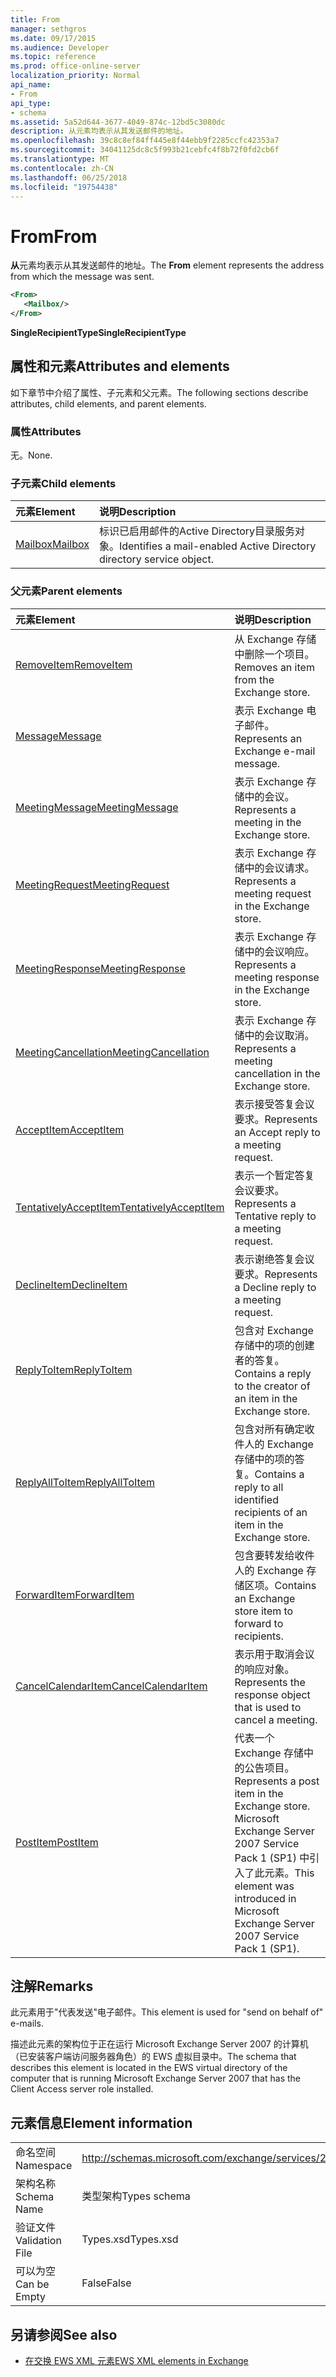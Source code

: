 ```yaml
---
title: From
manager: sethgros
ms.date: 09/17/2015
ms.audience: Developer
ms.topic: reference
ms.prod: office-online-server
localization_priority: Normal
api_name:
- From
api_type:
- schema
ms.assetid: 5a52d644-3677-4049-874c-12bd5c3080dc
description: 从元素均表示从其发送邮件的地址。
ms.openlocfilehash: 39c8c8ef84ff445e8f44ebb9f2285ccfc42353a7
ms.sourcegitcommit: 34041125dc8c5f993b21cebfc4f8b72f0fd2cb6f
ms.translationtype: MT
ms.contentlocale: zh-CN
ms.lasthandoff: 06/25/2018
ms.locfileid: "19754438"
---
```

# <a name="from"></a><span data-ttu-id="84dfd-103">From</span><span class="sxs-lookup"><span data-stu-id="84dfd-103">From</span></span>

<span data-ttu-id="84dfd-104">**从**元素均表示从其发送邮件的地址。</span><span class="sxs-lookup"><span data-stu-id="84dfd-104">The **From** element represents the address from which the message was sent.</span></span> 
  
```xml
<From>
   <Mailbox/>
</From>
```

 <span data-ttu-id="84dfd-105">**SingleRecipientType**</span><span class="sxs-lookup"><span data-stu-id="84dfd-105">**SingleRecipientType**</span></span>
## <a name="attributes-and-elements"></a><span data-ttu-id="84dfd-106">属性和元素</span><span class="sxs-lookup"><span data-stu-id="84dfd-106">Attributes and elements</span></span>

<span data-ttu-id="84dfd-107">如下章节中介绍了属性、子元素和父元素。</span><span class="sxs-lookup"><span data-stu-id="84dfd-107">The following sections describe attributes, child elements, and parent elements.</span></span>
  
### <a name="attributes"></a><span data-ttu-id="84dfd-108">属性</span><span class="sxs-lookup"><span data-stu-id="84dfd-108">Attributes</span></span>

<span data-ttu-id="84dfd-109">无。</span><span class="sxs-lookup"><span data-stu-id="84dfd-109">None.</span></span>
  
### <a name="child-elements"></a><span data-ttu-id="84dfd-110">子元素</span><span class="sxs-lookup"><span data-stu-id="84dfd-110">Child elements</span></span>

|<span data-ttu-id="84dfd-111">**元素**</span><span class="sxs-lookup"><span data-stu-id="84dfd-111">**Element**</span></span>|<span data-ttu-id="84dfd-112">**说明**</span><span class="sxs-lookup"><span data-stu-id="84dfd-112">**Description**</span></span>|
|:-----|:-----|
|[<span data-ttu-id="84dfd-113">Mailbox</span><span class="sxs-lookup"><span data-stu-id="84dfd-113">Mailbox</span></span>](mailbox.md) <br/> |<span data-ttu-id="84dfd-114">标识已启用邮件的Active Directory目录服务对象。</span><span class="sxs-lookup"><span data-stu-id="84dfd-114">Identifies a mail-enabled Active Directory directory service object.</span></span>  <br/> |
   
### <a name="parent-elements"></a><span data-ttu-id="84dfd-115">父元素</span><span class="sxs-lookup"><span data-stu-id="84dfd-115">Parent elements</span></span>

|<span data-ttu-id="84dfd-116">**元素**</span><span class="sxs-lookup"><span data-stu-id="84dfd-116">**Element**</span></span>|<span data-ttu-id="84dfd-117">**说明**</span><span class="sxs-lookup"><span data-stu-id="84dfd-117">**Description**</span></span>|
|:-----|:-----|
|[<span data-ttu-id="84dfd-118">RemoveItem</span><span class="sxs-lookup"><span data-stu-id="84dfd-118">RemoveItem</span></span>](removeitem.md) <br/> |<span data-ttu-id="84dfd-119">从 Exchange 存储中删除一个项目。</span><span class="sxs-lookup"><span data-stu-id="84dfd-119">Removes an item from the Exchange store.</span></span>  <br/> |
|[<span data-ttu-id="84dfd-120">Message</span><span class="sxs-lookup"><span data-stu-id="84dfd-120">Message</span></span>](message-ex15websvcsotherref.md) <br/> |<span data-ttu-id="84dfd-121">表示 Exchange 电子邮件。</span><span class="sxs-lookup"><span data-stu-id="84dfd-121">Represents an Exchange e-mail message.</span></span>  <br/> |
|[<span data-ttu-id="84dfd-122">MeetingMessage</span><span class="sxs-lookup"><span data-stu-id="84dfd-122">MeetingMessage</span></span>](meetingmessage.md) <br/> |<span data-ttu-id="84dfd-123">表示 Exchange 存储中的会议。</span><span class="sxs-lookup"><span data-stu-id="84dfd-123">Represents a meeting in the Exchange store.</span></span>  <br/> |
|[<span data-ttu-id="84dfd-124">MeetingRequest</span><span class="sxs-lookup"><span data-stu-id="84dfd-124">MeetingRequest</span></span>](meetingrequest.md) <br/> |<span data-ttu-id="84dfd-125">表示 Exchange 存储中的会议请求。</span><span class="sxs-lookup"><span data-stu-id="84dfd-125">Represents a meeting request in the Exchange store.</span></span>  <br/> |
|[<span data-ttu-id="84dfd-126">MeetingResponse</span><span class="sxs-lookup"><span data-stu-id="84dfd-126">MeetingResponse</span></span>](meetingresponse.md) <br/> |<span data-ttu-id="84dfd-127">表示 Exchange 存储中的会议响应。</span><span class="sxs-lookup"><span data-stu-id="84dfd-127">Represents a meeting response in the Exchange store.</span></span>  <br/> |
|[<span data-ttu-id="84dfd-128">MeetingCancellation</span><span class="sxs-lookup"><span data-stu-id="84dfd-128">MeetingCancellation</span></span>](meetingcancellation.md) <br/> |<span data-ttu-id="84dfd-129">表示 Exchange 存储中的会议取消。</span><span class="sxs-lookup"><span data-stu-id="84dfd-129">Represents a meeting cancellation in the Exchange store.</span></span>  <br/> |
|[<span data-ttu-id="84dfd-130">AcceptItem</span><span class="sxs-lookup"><span data-stu-id="84dfd-130">AcceptItem</span></span>](acceptitem.md) <br/> |<span data-ttu-id="84dfd-131">表示接受答复会议要求。</span><span class="sxs-lookup"><span data-stu-id="84dfd-131">Represents an Accept reply to a meeting request.</span></span>  <br/> |
|[<span data-ttu-id="84dfd-132">TentativelyAcceptItem</span><span class="sxs-lookup"><span data-stu-id="84dfd-132">TentativelyAcceptItem</span></span>](tentativelyacceptitem.md) <br/> |<span data-ttu-id="84dfd-133">表示一个暂定答复会议要求。</span><span class="sxs-lookup"><span data-stu-id="84dfd-133">Represents a Tentative reply to a meeting request.</span></span>  <br/> |
|[<span data-ttu-id="84dfd-134">DeclineItem</span><span class="sxs-lookup"><span data-stu-id="84dfd-134">DeclineItem</span></span>](declineitem.md) <br/> |<span data-ttu-id="84dfd-135">表示谢绝答复会议要求。</span><span class="sxs-lookup"><span data-stu-id="84dfd-135">Represents a Decline reply to a meeting request.</span></span>  <br/> |
|[<span data-ttu-id="84dfd-136">ReplyToItem</span><span class="sxs-lookup"><span data-stu-id="84dfd-136">ReplyToItem</span></span>](replytoitem.md) <br/> |<span data-ttu-id="84dfd-137">包含对 Exchange 存储中的项的创建者的答复。</span><span class="sxs-lookup"><span data-stu-id="84dfd-137">Contains a reply to the creator of an item in the Exchange store.</span></span>  <br/> |
|[<span data-ttu-id="84dfd-138">ReplyAllToItem</span><span class="sxs-lookup"><span data-stu-id="84dfd-138">ReplyAllToItem</span></span>](replyalltoitem.md) <br/> |<span data-ttu-id="84dfd-139">包含对所有确定收件人的 Exchange 存储中的项的答复。</span><span class="sxs-lookup"><span data-stu-id="84dfd-139">Contains a reply to all identified recipients of an item in the Exchange store.</span></span>  <br/> |
|[<span data-ttu-id="84dfd-140">ForwardItem</span><span class="sxs-lookup"><span data-stu-id="84dfd-140">ForwardItem</span></span>](forwarditem.md) <br/> |<span data-ttu-id="84dfd-141">包含要转发给收件人的 Exchange 存储区项。</span><span class="sxs-lookup"><span data-stu-id="84dfd-141">Contains an Exchange store item to forward to recipients.</span></span>  <br/> |
|[<span data-ttu-id="84dfd-142">CancelCalendarItem</span><span class="sxs-lookup"><span data-stu-id="84dfd-142">CancelCalendarItem</span></span>](cancelcalendaritem.md) <br/> |<span data-ttu-id="84dfd-143">表示用于取消会议的响应对象。</span><span class="sxs-lookup"><span data-stu-id="84dfd-143">Represents the response object that is used to cancel a meeting.</span></span>  <br/> |
|[<span data-ttu-id="84dfd-144">PostItem</span><span class="sxs-lookup"><span data-stu-id="84dfd-144">PostItem</span></span>](postitem.md) <br/> |<span data-ttu-id="84dfd-145">代表一个 Exchange 存储中的公告项目。</span><span class="sxs-lookup"><span data-stu-id="84dfd-145">Represents a post item in the Exchange store.</span></span> <span data-ttu-id="84dfd-146">Microsoft Exchange Server 2007 Service Pack 1 (SP1) 中引入了此元素。</span><span class="sxs-lookup"><span data-stu-id="84dfd-146">This element was introduced in Microsoft Exchange Server 2007 Service Pack 1 (SP1).</span></span>  <br/> |
   
## <a name="remarks"></a><span data-ttu-id="84dfd-147">注解</span><span class="sxs-lookup"><span data-stu-id="84dfd-147">Remarks</span></span>

<span data-ttu-id="84dfd-148">此元素用于"代表发送"电子邮件。</span><span class="sxs-lookup"><span data-stu-id="84dfd-148">This element is used for "send on behalf of" e-mails.</span></span>
  
<span data-ttu-id="84dfd-149">描述此元素的架构位于正在运行 Microsoft Exchange Server 2007 的计算机（已安装客户端访问服务器角色）的 EWS 虚拟目录中。</span><span class="sxs-lookup"><span data-stu-id="84dfd-149">The schema that describes this element is located in the EWS virtual directory of the computer that is running Microsoft Exchange Server 2007 that has the Client Access server role installed.</span></span>
  
## <a name="element-information"></a><span data-ttu-id="84dfd-150">元素信息</span><span class="sxs-lookup"><span data-stu-id="84dfd-150">Element information</span></span>

|||
|:-----|:-----|
|<span data-ttu-id="84dfd-151">命名空间</span><span class="sxs-lookup"><span data-stu-id="84dfd-151">Namespace</span></span>  <br/> |http://schemas.microsoft.com/exchange/services/2006/types  <br/> |
|<span data-ttu-id="84dfd-152">架构名称</span><span class="sxs-lookup"><span data-stu-id="84dfd-152">Schema Name</span></span>  <br/> |<span data-ttu-id="84dfd-153">类型架构</span><span class="sxs-lookup"><span data-stu-id="84dfd-153">Types schema</span></span>  <br/> |
|<span data-ttu-id="84dfd-154">验证文件</span><span class="sxs-lookup"><span data-stu-id="84dfd-154">Validation File</span></span>  <br/> |<span data-ttu-id="84dfd-155">Types.xsd</span><span class="sxs-lookup"><span data-stu-id="84dfd-155">Types.xsd</span></span>  <br/> |
|<span data-ttu-id="84dfd-156">可以为空</span><span class="sxs-lookup"><span data-stu-id="84dfd-156">Can be Empty</span></span>  <br/> |<span data-ttu-id="84dfd-157">False</span><span class="sxs-lookup"><span data-stu-id="84dfd-157">False</span></span>  <br/> |
   
## <a name="see-also"></a><span data-ttu-id="84dfd-158">另请参阅</span><span class="sxs-lookup"><span data-stu-id="84dfd-158">See also</span></span>



- [<span data-ttu-id="84dfd-159">在交换 EWS XML 元素</span><span class="sxs-lookup"><span data-stu-id="84dfd-159">EWS XML elements in Exchange</span></span>](ews-xml-elements-in-exchange.md)

